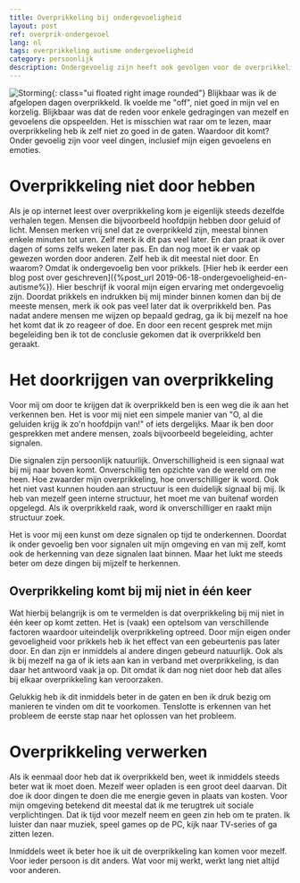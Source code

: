 ```yaml
---
title: Overprikkeling bij ondergevoeligheid
layout: post
ref: overprik-ondergevoel
lang: nl
tags: overprikkeling autisme ondergevoeligheid
category: persoonlijk
description: Ondergevoelig zijn heeft ook gevolgen voor de overprikkeling en hoe dat ontstaat/voelt. Hier bespreek ik mijn ervaringen.
---
```

![Storming]({{site.baseurl}}/assets/img/storming.jpeg){: class="ui floated right image rounded"}
Blijkbaar was ik de afgelopen dagen overprikkeld. Ik voelde me "off", niet goed in mijn vel en korzelig. Blijkbaar was dat de reden voor enkele gedragingen van mezelf en gevoelens die opspeelden. Het is misschien wat raar om te lezen, maar overprikkeling heb ik zelf niet zo goed in de gaten. Waardoor dit komt? Onder gevoelig zijn voor veel dingen, inclusief mijn eigen gevoelens en emoties.

# Overprikkeling niet door hebben

Als je op internet leest over overprikkeling kom je eigenlijk steeds dezelfde verhalen tegen. Mensen die bijvoorbeeld hoofdpijn hebben door geluid of licht. Mensen merken vrij snel dat ze overprikkeld zijn, meestal binnen enkele minuten tot uren.
Zelf merk ik dit pas veel later. En dan praat ik over dagen of soms zelfs weken later pas. En dan nog moet ik er vaak op gewezen worden door anderen. Zelf heb ik dit meestal niet door. En waarom? Omdat ik ondergevoelig ben voor prikkels. [Hier heb ik eerder een blog post over geschreven]({%post_url 2019-06-18-ondergevoeligheid-en-autisme%}).
Hier beschrijf ik vooral mijn eigen ervaring met ondergevoelig zijn. Doordat prikkels en indrukken bij mij minder binnen komen dan bij de meeste mensen, merk ik ook pas veel later dat ik overprikkeld ben.
Pas nadat andere mensen me wijzen op bepaald gedrag, ga ik bij mezelf na hoe het komt dat ik zo reageer of doe. En door een recent gesprek met mijn begeleiding ben ik tot de conclusie gekomen dat ik overprikkeld ben geraakt.

# Het doorkrijgen van overprikkeling

Voor mij om door te krijgen dat ik overprikkeld ben is een weg die ik aan het verkennen ben. Het is voor mij niet een simpele manier van "O, al die geluiden krijg ik zo'n hoofdpijn van!" of iets dergelijks. Maar ik ben door gesprekken met andere mensen, zoals bijvoorbeeld begeleiding, achter signalen.

Die signalen zijn persoonlijk natuurlijk. Onverschilligheid is een signaal wat bij mij naar boven komt. Onverschillig ten opzichte van de wereld om me heen. Hoe zwaarder mijn overprikkeling, hoe onverschilliger ik word. Ook het niet vast kunnen houden aan structuur is een duidelijk signaal bij mij. Ik heb van mezelf geen interne structuur, het moet me van buitenaf worden opgelegd. Als ik overprikkeld raak, word ik onverschilliger en raakt mijn structuur zoek.

Het is voor mij een kunst om deze signalen op tijd te onderkennen. Doordat ik onder gevoelig ben voor signalen uit mijn omgeving en van mij zelf, komt ook de herkenning van deze signalen laat binnen. Maar het lukt me steeds beter om deze dingen bij mijzelf te herkennen.

## Overprikkeling komt bij mij niet in één keer

Wat hierbij belangrijk is om te vermelden is dat overprikkeling bij mij niet in één keer op komt zetten. Het is (vaak) een optelsom van verschillende factoren waardoor uiteindelijk overprikkeling optreed. Door mijn eigen onder gevoeligheid voor prikkels heb ik het effect van een gebeurtenis pas later door. En dan zijn er inmiddels al andere dingen gebeurd natuurlijk. Ook als ik bij mezelf na ga of ik iets aan kan in verband met overprikkeling, is dan daar het antwoord vaak ja op. Dit omdat ik dan nog niet door heb dat alles bij elkaar overprikkeling kan veroorzaken.

Gelukkig heb ik dit inmiddels beter in de gaten en ben ik druk bezig om manieren te vinden om dit te voorkomen. Tenslotte is erkennen van het probleem de eerste stap naar het oplossen van het probleem.

# Overprikkeling verwerken

Als ik eenmaal door heb dat ik overprikkeld ben, weet ik inmiddels steeds beter wat ik moet doen. Mezelf weer opladen is een groot deel daarvan. Dit doe ik door dingen te doen die me energie geven in plaats van kosten. Voor mijn omgeving betekend dit meestal dat ik me terugtrek uit sociale verplichtingen. Dat ik tijd voor mezelf neem en geen zin heb om te praten. Ik luister dan naar muziek, speel games op de PC, kijk naar TV-series of ga zitten lezen.

Inmiddels weet ik beter hoe ik uit de overprikkeling kan komen voor mezelf. Voor ieder persoon is dit anders. Wat voor mij werkt, werkt lang niet altijd voor anderen.
